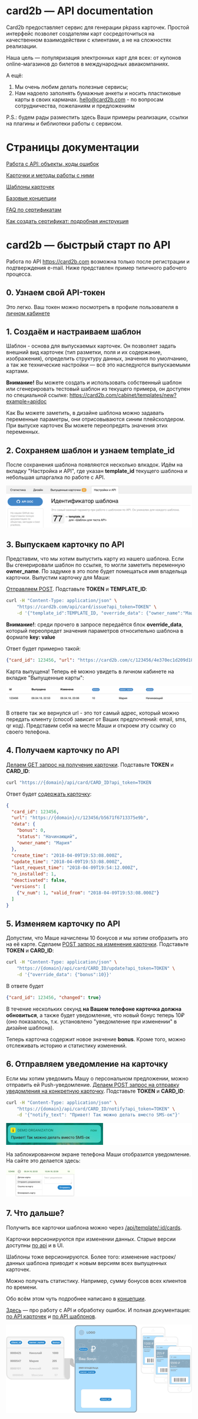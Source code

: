 # card2b — API documentation

Card2b предоставляет сервис для генерации pkpass карточек. Простой интерфейс позволет создателям карт сосредоточиться на качественном взаимодействии с клиентами, а не на сложностях реализации.

Наша цель — популяризация электронных карт для всех: от купонов online-магазинов до билетов в международных авиакомпаниях.

А ещё:
1. Мы очень любим делать полезные сервисы;
2. Нам надоело заполнять бумажные анкеты и носить пластиковые карты в своих карманах.
hello@card2b.com - по вопросам сотрудничества, пожеланиям и предложениям

P.S.: будем рады разместить здесь Ваши примеры реализации, ссылки на плагины и библиотеки работы с сервисом.

# Cтраницы документации
[Работа с API: объекты, коды ошибок](./doc/working-with-api.md)

[Карточки и методы работы с ними](./doc/cards.md)

[Шаблоны карточек](./doc/templates.md)

[Базовые концепции](./doc/base-concepts.md)

[FAQ по сертификатам](./certs/certs-faq.md)

[Как создать сертификат: подробная инструкция](./certs/cert-creation.md)


# card2b — быстрый старт по API
Работа по API https://card2b.com возможна только после регистрации и подтверждения e-mail.
Ниже представлен пример типичного рабочего процесса.


## 0. Узнаем свой API-токен
Это легко. Ваш токен можно посмотреть в профиле пользователя в [личном кабинете](https://card2b.com/cabinet)


## 1. Создаём и настраиваем шаблон
Шаблон - основа для выпускаемых карточек. Он позволяет задать внешний вид карточек (тип разметки, поля и их содержание, изображения),
определить структуру данных, значения по умолчанию, а так же технические настройки — всё это наследуются выпускаемыми картами.

**Внимание!** Вы можете создать и использовать собственный шаблон или сгенерировать тестовый шаблон из текущего примера, он доступен по специальной ссылке:
https://card2b.com/cabinet/templates/new?example=apidoc

Как Вы можете заметить, в дизайне шаблона можно задавать переменные параметры, они отрисовываются синим плейсхолдером.
При выпуске карточек Вы можете переопредять значения этих переменных.


## 2. Сохраняем шаблон и узнаем template_id

После сохранения шаблона появляются несколько влкадок. Идём на вкладку "Настройка и API", где указан **template_id** текущего шаблона и небольшая шпаргалка по работе с API.

![template_id](./img/screen_quickstart_id.png)


## 3. Выпускаем карточку по API
Представим, что мы хотим выпустить карту из нашего шаблона. Если Вы сгенерировали шаблон по ссылке, то могли заметить переменную **owner_name**.
По задумке в это поле будет помещаться имя владельца карточки. Выпустим карточку для Маши:


[Отправляем POST](./doc/cards.md#api_card_issue). Подставьте **TOKEN** и **TEMPLATE_ID**:

```bash
curl -H "Content-Type: application/json" \
    "https://card2b.com/api/card/issue?api_token=TOKEN" \
    -d '{"template_id":TEMPLATE_ID, "override_data": {"owner_name":"Маша"}}'
```

**Внимание!**: среди прочего в запросе передаётся блок **override_data**, который переопредет значения параметров относительно шаблона в формате **key: value**

Ответ будет примерно такой:

```json
{"card_id": 123456, "url": "https://card2b.com/c/123456/4e370ec1d209d188"}
```

Карта выпущена! Теперь её можно увидеть в личном кабинете на вкладке "Выпущенные карты":

![issued card in ui](./img/screen_quickstart_ui_issued.png)

В ответе так же вернулся url - это тот самый адрес, который можно передать клиенту (способ зависит от Ваших предпочтений: email, sms, qr код).
Представим себя на месте Маши и откроем эту ссылку со своего телефона.


## 4. Получаем карточку по API

[Делаем GET запрос на получение карточки](./doc/cards.md#api_card_get). Подставьте **TOKEN** и **CARD_ID**:

```bash
curl "https://{domain}/api/card/CARD_ID?api_token=TOKEN
```

Ответ будет [содержать карточку](./doc/working-with-api.md#card):

```json
{
  "card_id": 123456,
  "url": "https://{domain}/c/123456/b5671f6713375e9b",
  "data": {
    "bonus": 0,
    "status": "Начинающий",
    "owner_name": "Мария"
  },
  "create_time": "2018-04-09T19:53:08.000Z",
  "update_time": "2018-04-09T19:53:08.000Z",
  "last_request_time": "2018-04-09T19:54:12.000Z",
  "n_installed": 1,
  "deactivated": false,
  "versions": [
    {"v_num": 1, "valid_from": "2018-04-09T19:53:08.000Z"}
  ]
}
```


## 5. Изменяем карточку по API
Допустим, что Маше начислены 10 бонусов и мы хотим отобразить это на её карте.
Сделаем [POST запрос на изменение карточки](./doc/cards.md#api_card_update). Подставьте **TOKEN** и **CARD_ID**:

```bash
curl -H "Content-Type: application/json" \
    "https://{domain}/api/card/CARD_ID/update?api_token=TOKEN" \
    -d '{"override_data": {"bonus":10}}'
```

В ответе будет

```json
{"card_id": 123456, "changed": true}
```

В течение нескольких секунд **на Вашем телефоне карточка должна обновиться**, а также будет уведомление, что новый бонус теперь 10₽
(оно показалось, т.к. установлено "уведомление при изменении" в дизайне шаблона).

Теперь карточка содержит новое значение **bonus**. Кроме того, можно отслеживать историю и статистику изменений.

## 6. Отправляем уведомление на карточку
Если мы хотим уведомить Машу о персональном предложении, можно отправить ей Push-уведомление.
[Делаем POST запрос на отправку уведомления на конкретную карточку](./doc/cards.md#api_card_notify). Подставьте **TOKEN** и **CARD_ID**:

```bash
curl -H "Content-Type: application/json" \
    "https://{domain}/api/card/CARD_ID/notify?api_token=TOKEN" \
    -d '{"notify_text": "Привет! Так можно делать вместо SMS-ок"}'
```

![notify on lock screen](./img/notify_on_lockscreen.jpg)

На заблокированном экране телефона Маши отобразится уведомление. На сайте это делается здесь:

![send notification to card in ui](./img/screen_quickstart_ui_notify.png)


## 7. Что дальше?

Получить все карточки шаблона можно через [/api/template/:id/cards](./templates.md#api_template_cards).

Карточки версионируются при изменении данных. Старые версии доступны [по api](./doc/cards.md#api_card_get_vnum) и в UI.

Шаблоны тоже версионируются. Более того: изменение настроек/данных шаблона приводит к новым версиям всех выпущенных карточек.

Можно получать статистику. Например, сумму бонусов всех клиентов по времени.

Обо всём этом чуть подробнее написано в [концепции](./doc/basic-concepts.md).

[Здесь](./working-with-api.md) — про работу с API и обработку ошибок.
И полная документация: [по API карточек](./cards.md) и [по API шаблонов](./templates.md).

![card2b how it works](./img/how-it-works.png)
